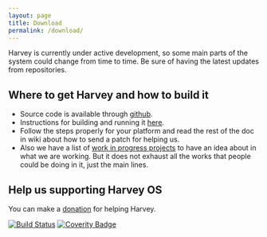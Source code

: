 ```yaml
---
layout: page
title: Download
permalink: /download/
---
```


Harvey is currently under active development, so some main parts of the system
could change from time to time. Be sure of having the latest updates from repositories.

## Where to get Harvey and how to build it

- Source code is available through [github](https://github.com/Harvey-OS/harvey).
- Instructions for building and running it [here](https://github.com/Harvey-OS/harvey/wiki/Getting-Started).
- Follow the steps properly for your platform and read the rest of the doc in wiki about how to send a patch for helping us.
- Also we have a list of [work in progress projects](https://github.com/Harvey-OS/harvey/wiki/Projects--(who-is-doing-what)) to have an idea about in what we are working. But it does not exhaust all the works that people could be doing in it, just the main lines.

## Help us supporting Harvey OS

You can make a [donation](/donate) for helping Harvey.

[![Build Status](https://travis-ci.org/Harvey-OS/harvey.svg?branch=master)](https://travis-ci.org/Harvey-OS/harvey)
[![Coverity Badge](https://scan.coverity.com/projects/5328/badge.svg)](https://scan.coverity.com/projects/5328)
